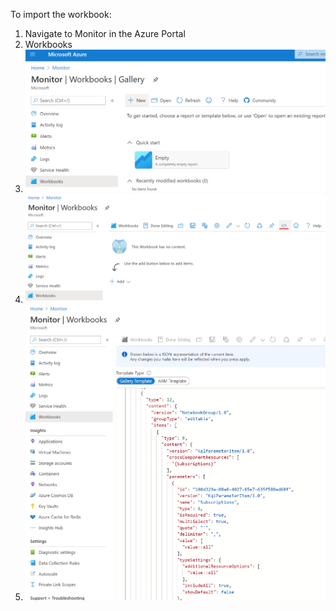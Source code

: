 To import the workbook:
1. Navigate to Monitor in the Azure Portal
2. Workbooks
3. ![+ New](/png/import1.png)
4. ![Advanced Editor i.e. </>](/png/import2.png)
5. ![Paste json into Gallery Template](/png/import3.png)
